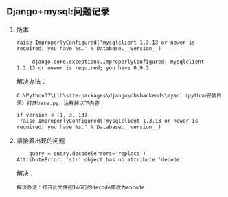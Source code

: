 ## Django+mysql:问题记录

1. 版本

   ```
   raise ImproperlyConfigured('mysqlclient 1.3.13 or newer is required; you have %s.' % Database.__version__)
   
   　　　django.core.exceptions.ImproperlyConfigured: mysqlclient 1.3.13 or newer is required; you have 0.9.3.
   ```

   解决办法：

   ```
   C:\Python37\Lib\site-packages\django\db\backends\mysql（python安装目录）打开base.py，注释掉以下内容：
   
   if version < (1, 3, 13):
   	raise ImproperlyConfigured('mysqlclient 1.3.13 or newer is required; you have %s.' % Database.__version__)
   ```

2. 紧接着出现的问题

   ```
       query = query.decode(errors='replace')
   AttributeError: 'str' object has no attribute 'decode'
   ```

   解决：

   ```
   解决办法：打开此文件把146行的decode修改为encode
   ```

   

